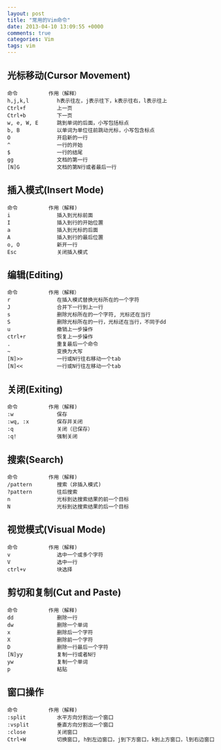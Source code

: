 ```yaml
---
layout: post
title: "常用的Vim命令"
date: 2013-04-10 13:09:55 +0000
comments: true
categories: Vim
tags: vim
---
```


## 光标移动(Cursor Movement)


	命令			作用（解释）
	h,j,k,l			h表示往左，j表示往下，k表示往右，l表示往上
	Ctrl+f			上一页
	Ctrl+b			下一页
	w, e, W, E		跳到单词的后面，小写包括标点
	b, B			以单词为单位往前跳动光标，小写包含标点
	O				开启新的一行
	^				一行的开始
	$				一行的结尾
	gg				文档的第一行
	[N]G			文档的第N行或者最后一行

## 插入模式(Insert Mode)


	命令			作用（解释)
	i				插入到光标前面
	I				插入到行的开始位置
	a				插入到光标的后面
	A				插入到行的最后位置
	o, O			新开一行
	Esc				关闭插入模式

## 编辑(Editing)


	命令			作用（解释）
	r				在插入模式替换光标所在的一个字符
	J				合并下一行到上一行
	s				删除光标所在的一个字符, 光标还在当行
	S				删除光标所在的一行，光标还在当行，不同于dd
	u				撤销上一步操作
	ctrl+r			恢复上一步操作
	.				重复最后一个命令
	~				变换为大写
	[N]>>			一行或N行往右移动一个tab
	[N]<<			一行或N行往左移动一个tab

## 关闭(Exiting)


	命令			作用（解释)
	:w				保存
	:wq, :x			保存并关闭
	:q				关闭（已保存）
	:q!				强制关闭

## 搜索(Search)

	命令			作用（解释)
	/pattern		搜索（非插入模式)
	?pattern		往后搜索
	n				光标到达搜索结果的前一个目标
	N				光标到达搜索结果的后一个目标


## 视觉模式(Visual Mode)


	命令			作用（解释)
	v				选中一个或多个字符
	V				选中一行
	ctrl+v			块选择

## 剪切和复制(Cut and Paste)


	命令			作用（解释)
	dd				删除一行
	dw				删除一个单词
	x				删除后一个字符
	X				删除前一个字符
	D				删除一行最后一个字符
	[N]yy			复制一行或者N行
	yw				复制一个单词
	p				粘贴

## 窗口操作

	命令			作用（解释)
	:split			水平方向分割出一个窗口
	:vsplit			垂直方向分割出一个窗口
	:close			关闭窗口
	Ctrl+W			切换窗口, h到左边窗口，j到下方窗口，k到上方窗口，l到右边窗口

